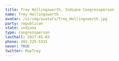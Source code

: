 ```yaml
---
title: Trey Hollingsworth, Indiana Congressperson
name: Trey Hollingsworth
avatar: /ui/img/avatars/Trey_Hollingsworth.jpg
party: republican
state: indiana
type: congressperson
lasthall: 2017-01-03
phone: 202-225-5315
never: TRUE
twitter: RepTrey
---
```


